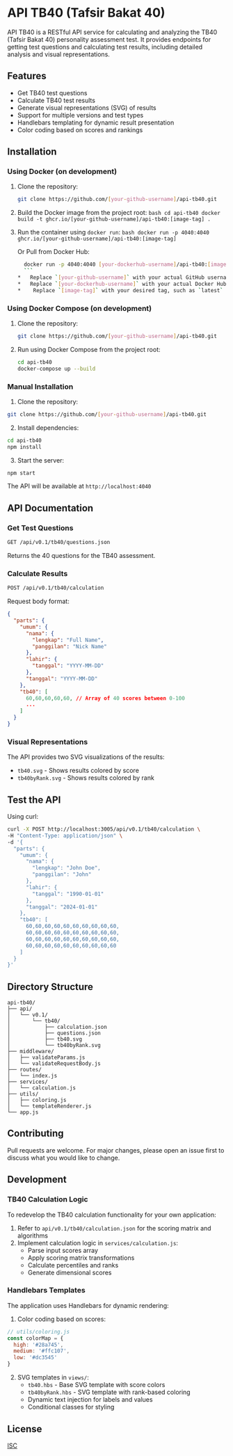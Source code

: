 # API TB40 (Tafsir Bakat 40)

API TB40 is a RESTful API service for calculating and analyzing the TB40 (Tafsir Bakat 40) personality assessment test. It provides endpoints for getting test questions and calculating test results, including detailed analysis and visual representations.

## Features

- Get TB40 test questions
- Calculate TB40 test results
- Generate visual representations (SVG) of results
- Support for multiple versions and test types
- Handlebars templating for dynamic result presentation
- Color coding based on scores and rankings

## Installation

### Using Docker (on development)

1. Clone the repository:
    ```bash
    git clone https://github.com/[your-github-username]/api-tb40.git
    ```

2.  Build the Docker image from the project root:
        ```bash
        cd api-tb40
        docker build -t ghcr.io/[your-github-username]/api-tb40:[image-tag] .
        ```

3.  Run the container using `docker run`:
        ```bash
        docker run -p 4040:4040 ghcr.io/[your-github-username]/api-tb40:[image-tag]
        ```

    Or Pull from Docker Hub:
      ```bash
        docker run -p 4040:4040 [your-dockerhub-username]/api-tb40:[image-tag]
        ```
    *   Replace `[your-github-username]` with your actual GitHub username.
    *   Replace `[your-dockerhub-username]` with your actual Docker Hub username.
    *    Replace `[image-tag]` with your desired tag, such as `latest` or a version number (e.g., `0.1`).

### Using Docker Compose (on development)

1.  Clone the repository:
    ```bash
    git clone https://github.com/[your-github-username]/api-tb40.git
    ```

2. Run using Docker Compose from the project root:
    ```bash
    cd api-tb40
    docker-compose up --build
    ```

### Manual Installation

1. Clone the repository:
```bash
git clone https://github.com/[your-github-username]/api-tb40.git
```

2. Install dependencies:
```bash
cd api-tb40
npm install
```

3. Start the server:
```bash
npm start
```

The API will be available at `http://localhost:4040`

## API Documentation

### Get Test Questions

```bash
GET /api/v0.1/tb40/questions.json
```

Returns the 40 questions for the TB40 assessment.

### Calculate Results

```bash
POST /api/v0.1/tb40/calculation
```

Request body format:
```json
{
  "parts": {
    "umum": {
      "nama": {
        "lengkap": "Full Name",
        "panggilan": "Nick Name"
      },
      "lahir": {
        "tanggal": "YYYY-MM-DD"
      },
      "tanggal": "YYYY-MM-DD"
    },
    "tb40": [
      60,60,60,60,60, // Array of 40 scores between 0-100
      ...
    ]
  }
}
```

### Visual Representations

The API provides two SVG visualizations of the results:

- `tb40.svg` - Shows results colored by score
- `tb40byRank.svg` - Shows results colored by rank

## Test the API

Using curl:

```bash
curl -X POST http://localhost:3005/api/v0.1/tb40/calculation \
-H "Content-Type: application/json" \
-d '{
  "parts": {
    "umum": {
      "nama": {
        "lengkap": "John Doe",
        "panggilan": "John"
      },
      "lahir": {
        "tanggal": "1990-01-01"
      },
      "tanggal": "2024-01-01"
    },
    "tb40": [
      60,60,60,60,60,60,60,60,60,60,
      60,60,60,60,60,60,60,60,60,60,
      60,60,60,60,60,60,60,60,60,60,
      60,60,60,60,60,60,60,60,60,60
    ]
  }
}'
```

## Directory Structure

```
api-tb40/
├── api/
│   └── v0.1/
│       └── tb40/
│           ├── calculation.json
│           ├── questions.json
│           ├── tb40.svg
│           └── tb40byRank.svg
├── middleware/
│   ├── validateParams.js
│   └── validateRequestBody.js
├── routes/
│   └── index.js
├── services/
│   └── calculation.js
├── utils/
│   ├── coloring.js
│   └── templateRenderer.js
└── app.js
```

## Contributing

Pull requests are welcome. For major changes, please open an issue first to discuss what you would like to change.
## Development

### TB40 Calculation Logic

To redevelop the TB40 calculation functionality for your own application:

1. Refer to `api/v0.1/tb40/calculation.json` for the scoring matrix and algorithms
2. Implement calculation logic in `services/calculation.js`:
   - Parse input scores array
   - Apply scoring matrix transformations
   - Calculate percentiles and ranks
   - Generate dimensional scores

### Handlebars Templates

The application uses Handlebars for dynamic rendering:

1. Color coding based on scores:
```javascript
// utils/coloring.js
const colorMap = {
  high: '#28a745',
  medium: '#ffc107',
  low: '#dc3545'
}
```

2. SVG templates in `views/`:
   - `tb40.hbs` - Base SVG template with score colors
   - `tb40byRank.hbs` - SVG template with rank-based coloring
   - Dynamic text injection for labels and values
   - Conditional classes for styling

## License

[ISC](https://choosealicense.com/licenses/isc/)
